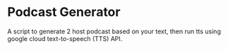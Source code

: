 # Podcast Generator

A script to generate 2 host podcast based on your text, then run tts using google cloud text-to-speech (TTS) API.
